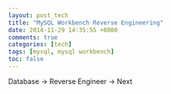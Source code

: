 ```yaml
---
layout: post_tech
title: "MySQL Workbench Reverse Engineering"
date: 2014-11-29 14:35:55 +0800
comments: true
categories: [tech]
tags: [mysql, mysql workbench]
toc: false
---
```


Database -> Reverse Engineer -> Next
